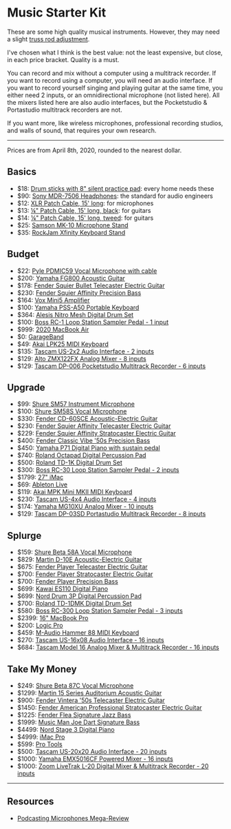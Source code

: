 # Music Starter Kit

These are some high quality musical instruments. However, they may need a slight [truss rod adjustment](https://www.youtube.com/channel/UCdr6rJVSSx54ByuY5U2ohTQ "StewMac's guitar repair YouTube channel").

I've chosen what I think is the best value: not the least expensive, but close, in each price bracket. Quality is a must.

You can record and mix without a computer using a multitrack recorder. If you want to record using a computer, you will need an audio interface. If you want to record yourself singing and playing guitar at the same time, you either need 2 inputs, or an omnidirectional microphone (not listed here). All the mixers listed here are also audio interfaces, but the Pocketstudio & Portastudio multitrack recorders are not.

If you want more, like wireless microphones, professional recording studios, and walls of sound, that requires your own research.

---

Prices are from April 8th, 2020, rounded to the nearest dollar.

## Basics
- $18: [Drum sticks with 8" silent practice pad](https://smile.amazon.com/dp/B07W6NXZ15): every home needs these
- $90: [Sony MDR-7506 Headphones](https://smile.amazon.com/dp/B000AJIF4E): the standard for audio engineers
- $12: [XLR Patch Cable, 15' long](https://smile.amazon.com/dp/B00M090FDG): for microphones
- $13: [¼" Patch Cable, 15' long, black](https://smile.amazon.com/dp/B001RXSFME): for guitars
- $14: [¼" Patch Cable, 15' long, tweed](https://smile.amazon.com/dp/B00XQEH5P0): for guitars
- $25: [Samson MK-10 Microphone Stand](https://smile.amazon.com/dp/B003CLIPHO)
- $35: [RockJam Xfinity Keyboard Stand](https://smile.amazon.com/dp/B01B15JPCQ)

## Budget
- $22: [Pyle PDMIC59 Vocal Microphone with cable](https://smile.amazon.com/dp/B01B1JHEX4)
- $200: [Yamaha FG800 Acoustic Guitar](https://smile.amazon.com/dp/B01C92QHLC)
- $178: [Fender Squier Bullet Telecaster Electric Guitar](https://smile.amazon.com/dp/B07TFR8XBR)
- $230: [Fender Squier Affinity Precision Bass](https://smile.amazon.com/dp/B07B6PZG4L)
- $164: [Vox Mini5 Amplifier](https://smile.amazon.com/dp/B00CD2PQKW)
- $100: [Yamaha PSS-A50 Portable Keyboard](https://smile.amazon.com/dp/B07ZKY4J1G)
- $364: [Alesis Nitro Mesh Digital Drum Set](https://smile.amazon.com/dp/B07BW1XJGP)
- $100: [Boss RC-1 Loop Station Sampler Pedal - 1 input](https://smile.amazon.com/dp/B00OB7K46I)
- $999: [2020 MacBook Air](https://www.apple.com/shop/buy-mac/macbook-air)
- $0: [GarageBand](https://www.apple.com/mac/garageband/)
- $49: [Akai LPK25 MIDI Keyboard](https://smile.amazon.com/dp/B002M8GBDI)
- $135: [Tascam US-2x2 Audio Interface - 2 inputs](https://smile.amazon.com/dp/B00MIXF2RS)
- $129: [Alto ZMX122FX Analog Mixer - 8 inputs](https://smile.amazon.com/dp/B004TM31FG)
- $129: [Tascam DP-006 Pocketstudio Multitrack Recorder - 6 inputs](https://smile.amazon.com/dp/B00BEGS5NI)

## Upgrade
- $99: [Shure SM57 Instrument Microphone](https://smile.amazon.com/dp/B000CZ0R3S)
- $100: [Shure SM58S Vocal Microphone](https://smile.amazon.com/dp/B0000AQRSU)
- $330: [Fender CD-60SCE Acoustic-Electric Guitar](https://smile.amazon.com/dp/B07F39CHRZ)
- $230: [Fender Squier Affinity Telecaster Electric Guitar](https://smile.amazon.com/dp/B0002GOE6S)
- $229: [Fender Squier Affinity Stratocaster Electric Guitar](https://smile.amazon.com/dp/B07FYKN2RJ)
- $400: [Fender Classic Vibe '50s Precision Bass](https://smile.amazon.com/dp/B07T7XJXWK)
- $450: [Yamaha P71 Digital Piano with sustain pedal](https://smile.amazon.com/dp/B01LY8OUQW)
- $740: [Roland Octapad Digital Percussion Pad](https://smile.amazon.com/dp/B0089KQQNI)
- $500: [Roland TD-1K Digital Drum Set](https://smile.amazon.com/dp/B00OZNYIQA)
- $300: [Boss RC-30 Loop Station Sampler Pedal - 2 inputs](https://smile.amazon.com/dp/B004J24YZ2)
- $1799: [27" iMac](https://www.apple.com/shop/buy-mac/imac/27-inch)
- $69: [Ableton Live](https://www.ableton.com/en/shop/live/)
- $119: [Akai MPK Mini MKII MIDI Keyboard](https://smile.amazon.com/dp/B00IJ6QAO2)
- $230: [Tascam US-4x4 Audio Interface - 4 inputs](https://smile.amazon.com/dp/B00MIXF1JW)
- $174: [Yamaha MG10XU Analog Mixer - 10 inputs](https://smile.amazon.com/dp/B076M3PWKC)
- $129: [Tascam DP-03SD Portastudio Multitrack Recorder - 8 inputs](https://smile.amazon.com/dp/B00GGN4NXA)

## Splurge
- $159: [Shure Beta 58A Vocal Microphone](https://smile.amazon.com/dp/B0002BACB4)
- $829: [Martin D-10E Acoustic-Electric Guitar](https://smile.amazon.com/dp/B07MWY9JXR)
- $675: [Fender Player Telecaster Electric Guitar](https://smile.amazon.com/dp/B07V7XZZM3)
- $700: [Fender Player Stratocaster Electric Guitar](https://smile.amazon.com/dp/B07CTX2F5F)
- $700: [Fender Player Precision Bass](https://smile.amazon.com/dp/B07CTW4T7B)
- $699: [Kawai ES110 Digital Piano](https://smile.amazon.com/dp/B01N7WBESD)
- $699: [Nord Drum 3P Digital Percussion Pad](https://smile.amazon.com/dp/B01G7EFJ3U)
- $700: [Roland TD-1DMK Digital Drum Set](https://smile.amazon.com/dp/B07HC2ZMN4)
- $580: [Boss RC-300 Loop Station Sampler Pedal - 3 inputs](https://smile.amazon.com/dp/B005P4NVJI)
- $2399: [16" MacBook Pro](https://www.apple.com/shop/buy-mac/macbook-pro/16-inch)
- $200: [Logic Pro](https://www.apple.com/logic-pro/)
- $459: [M-Audio Hammer 88 MIDI Keyboard](https://smile.amazon.com/dp/B0714D3DVN)
- $270: [Tascam US-16x08 Audio Interface - 16 inputs](https://smile.amazon.com/dp/B00MIXF200)
- $684: [Tascam Model 16 Analog Mixer & Multitrack Recorder - 16 inputs](https://smile.amazon.com/dp/B07Y3ZT2QV)

## Take My Money
- $249: [Shure Beta 87C Vocal Microphone](https://smile.amazon.com/dp/B0002DVKZO)
- $1299: [Martin 15 Series Auditorium Acoustic Guitar](https://smile.amazon.com/dp/B003K0IRLQ)
- $900: [Fender Vintera '50s Telecaster Electric Guitar](https://smile.amazon.com/dp/B07SLGVSQC)
- $1450: [Fender American Professional Stratocaster Electric Guitar](https://smile.amazon.com/dp/B01MTN0S02)
- $1225: [Fender Flea Signature Jazz Bass](https://smile.amazon.com/dp/B01HT2FFJ2)
- $1999: [Music Man Joe Dart Signature Bass](https://www.music-man.com/instruments/basses/joe-dart)
- $4499: [Nord Stage 3 Digital Piano](https://smile.amazon.com/dp/B07LGD741N)
- $4999: [iMac Pro](https://www.apple.com/shop/buy-mac/imac-pro)
- $599: [Pro Tools](https://shop.avid.com/ccrz__ProductDetails?sku=DYNA20000)
- $500: [Tascam US-20x20 Audio Interface - 20 inputs](https://smile.amazon.com/dp/B016R8CQJG)
- $1000: [Yamaha EMX5016CF Powered Mixer - 16 inputs](https://smile.amazon.com/dp/B000YID5IW)
- $1000: [Zoom LiveTrak L-20 Digital Mixer & Multitrack Recorder - 20 inputs](https://smile.amazon.com/dp/B07FKBFK11)

---

## Resources
- [Podcasting Microphones Mega-Review](https://marco.org/podcasting-microphones)

